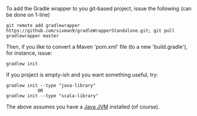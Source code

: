 To add the Gradle wrapper to you git-based project, issue the following (can be done on 1-line)

    git remote add gradlewrapper https://github.com/sixman9/gradleWrapperStandalone.git; git pull gradlewrapper master  

Then, if you like to convert a Maven 'pom.xml' file (to a new 'build.gradle'), for instance, issue:  

    gradlew init  

If you project is empty-ish and you want something useful, try:  

    gradlew init --type "java-library"
                OR
    gradlew init --type "scala-library"

The above assumes you have a [Java JVM][1] installed (of course).

[1]: https://www.java.com
